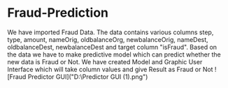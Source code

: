 # Fraud-Prediction
We have imported Fraud Data.
The data contains various columns step,	type,	amount,	nameOrig,	oldbalanceOrg,	newbalanceOrig,	nameDest,	oldbalanceDest,	newbalanceDest and target column "isFraud".
Based on the data we have to make predictive model which can predict whether the new data is Fraud or Not.
We have created Model and Graphic User Interface which will take column values and give Result as Fraud or Not
![Fraud Predictor GUI]("D:\Predictor GUI (1).png")
